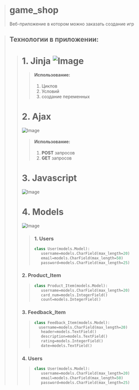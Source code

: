 > # game_shop
> Веб-приложение в котором можно заказать создание игр

> ## Технологии в приложении:
>> # 1. Jinja  ![Image](https://waksoft.susu.ru/wp-content/uploads/2021/04/transparant-jinja.png)
>>> #### Использование:
>>> 1. Циклов
>>> 2. Условий
>>> 3. создание переменных
>> # 2. Ajax
>> ![Image](https://cdn-icons-png.flaticon.com/512/1183/1183690.png)
>>> #### Использование:
>>> 1. **POST** запросов
>>> 2. **GET** запросов
>> # 3. Javascript
>> ![Image](https://cdn-icons-png.flaticon.com/512/4726/4726005.png)
>> # 4. Models
>> ![Image](https://cdn-icons-png.flaticon.com/512/9853/9853806.png)
>>>### 1. Users
>>>```python
>>> class User(models.Model):
>>>    username=models.CharField(max_length=20)
>>>    email=models.CharField(max_length=50)
>>>    password=models.CharField(max_length=25)
>> ### 2. Product_Item
>>>```python
>>> class Product_Item(models.Model):
>>>    username=models.CharField(max_length=20)
>>>    card_num=models.IntegerField()
>>>    count=models.IntegerField()
>> ### 3. Feedback_Item
>>>```python
>>> class Feedback_Item(models.Model):
>>>   username=models.CharField(max_length=20)
>>>    header=models.TextField()
>>>    description=models.TextField()
>>>    rating=models.IntegerField()
>>>    date=models.TextField()
>> ### 4. Users
>>>```python
>>> class User(models.Model):
>>>    username=models.CharField(max_length=20)
>>>    email=models.CharField(max_length=50)
>>>    password=models.CharField(max_length=25)




  
  
